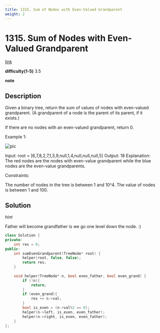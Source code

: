 ```yaml
---
title: 1315. Sum of Nodes with Even-Valued Grandparent
weight: 2
---
```

# 1315. Sum of Nodes with Even-Valued Grandparent
[link](https://leetcode.com/problems/sum-of-nodes-with-even-valued-grandparent/)

**difficulty(1-5)**
3.5

**note**

## Description
Given a binary tree, return the sum of values of nodes with even-valued grandparent.  (A grandparent of a node is the parent of its parent, if it exists.)

If there are no nodes with an even-valued grandparent, return 0.

 

Example 1:

![pic](https://assets.leetcode.com/uploads/2019/07/24/1473_ex1.png)

Input: root = [6,7,8,2,7,1,3,9,null,1,4,null,null,null,5]
Output: 18
Explanation: The red nodes are the nodes with even-value grandparent while the blue nodes are the even-value grandparents.
 

Constraints:

The number of nodes in the tree is between 1 and 10^4.
The value of nodes is between 1 and 100.

## Solution
*hint*

Father will become grandfather is we go one level down the node.  :) 


```c++
class Solution {
private:
    int res = 0;
public:
    int sumEvenGrandparent(TreeNode* root) {
        helper(root, false, false);
        return res;
    }
    
    void helper(TreeNode* n, bool even_father, bool even_grand) {
        if (!n){
            return;
        }
        if (even_grand){
            res += n->val;
        }
        bool is_even = (n->val%2 == 0);
        helper(n->left, is_even, even_father);
        helper(n->right, is_even, even_father);
    }
};
```